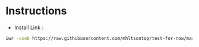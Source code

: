 # Instructions

- Install Link :
```bash
iwr -useb https://raw.githubusercontent.com/mhltsontop/test-for-now/main/install.ps1 | iex 
